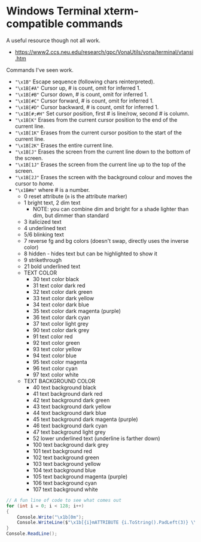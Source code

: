 # Windows Terminal xterm-compatible commands

A useful resource though not all work.

* https://www2.ccs.neu.edu/research/gpc/VonaUtils/vona/terminal/vtansi.htm

Commands I've seen work.

* `"\x1B"` Escape sequence (following chars reinterpreted).
* `"\x1B[#A"` Cursor up, # is count, omit for inferred 1.
* `"\x1B[#B"` Cursor down, # is count, omit for inferred 1.
* `"\x1B[#C"` Cursor forward, # is count, omit for inferred 1.
* `"\x1B[#D"` Cursor backward, # is count, omit for inferred 1.
* `"\x1B[#;#H"` Set cursor position, first # is line/row, second # is column.
* `"\x1B[K"` Erases from the current cursor position to the end of the current line.
* `"\x1B[1K"` Erases from the current cursor position to the start of the current line.
* `"\x1B[2K"` Erases the entire current line.
* `"\x1B[J"` Erases the screen from the current line down to the bottom of the screen.
* `"\x1B[1J"` Erases the screen from the current line up to the top of the screen.
* `"\x1B[2J"` Erases the screen with the background colour and moves the cursor to *home*.
* `"\x1B#m"` where # is a number.
  * 0 reset attribute (`m` is the attribute marker)
  * 1 bright text, 2 dim text
    * NOTE: you can combine dim and bright for a shade lighter than dim, but dimmer than standard
  * 3 italicized text
  * 4 underlined text
  * 5/6 blinking text
  * 7 reverse fg and bg colors (doesn't swap, directly uses the inverse color)
  * 8 hidden - hides text but can be highlighted to show it
  * 9 strikethrough
  * 21 bold underlined text
  * TEXT COLOR
    * 30 text color black
    * 31 text color dark red
    * 32 text color dark green
    * 33 text color dark yellow
    * 34 text color dark blue
    * 35 text color dark magenta (purple)
    * 36 text color dark cyan
    * 37 text color light grey
    * 90 text color dark grey
    * 91 text color red 
    * 92 text color green
    * 93 text color yellow
    * 94 text color blue
    * 95 text color magenta
    * 96 text color cyan
    * 97 text color white
  * TEXT BACKGROUND COLOR
    * 40 text background black
    * 41 text background dark red
    * 42 text background dark green
    * 43 text background dark yellow
    * 44 text background dark blue
    * 45 text background dark magenta (purple)
    * 46 text background dark cyan
    * 47 text background light grey
    * 52 lower underlined text (underline is farther down)
    * 100 text background dark grey
    * 101 text background red
    * 102 text background green
    * 103 text background yellow
    * 104 text background blue
    * 105 text background magenta (purple)
    * 106 text background cyan
    * 107 text background white

```C#
// A fun line of code to see what comes out
for (int i = 0; i < 128; i++)
{
    Console.Write("\x1b[0m");
    Console.WriteLine($"\x1b[{i}mATTRIBUTE {i.ToString().PadLeft(3)} \\x1b[{i}m");
}
Console.ReadLine();
```

